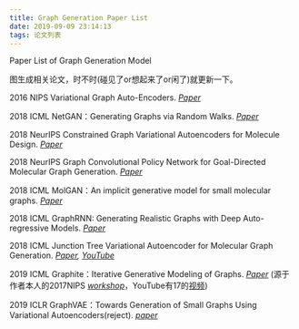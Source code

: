 ```yaml
---
title: Graph Generation Paper List
date: 2019-09-09 23:14:13
tags: 论文列表
---
```


Paper List of Graph Generation Model

图生成相关论文，时不时(碰见了or想起来了or闲了)就更新一下。

<!--more-->

2016 NIPS Variational Graph Auto-Encoders. *[Paper](https://arxiv.org/abs/1611.07308)*

2018 ICML NetGAN：Generating Graphs via Random Walks. *[Paper](https://arxiv.org/abs/1803.00816)*

2018 NeurIPS Constrained Graph Variational Autoencoders for Molecule Design. *[Paper](https://arxiv.org/abs/1805.09076)*

2018 NeurIPS Graph Convolutional Policy Network for Goal-Directed Molecular Graph Generation. *[Paper](https://arxiv.org/abs/1806.02473)*

2018 ICML MolGAN：An implicit generative model for small molecular graphs. *[Paper](https://arxiv.org/abs/1805.11973)*

2018 ICML GraphRNN: Generating Realistic Graphs with Deep Auto-regressive Models. *[Paper](https://arxiv.org/abs/1802.08773)*

2018 ICML Junction Tree Variational Autoencoder for Molecular Graph Generation. *[Paper](https://arxiv.org/abs/1802.04364), [YouTube](https://www.youtube.com/watch?v=QFRv_lOWeKI)* 

2019 ICML Graphite：Iterative Generative Modeling of Graphs. *[Paper](https://arxiv.org/abs/1803.10459)* (源于作者本人的2017NIPS *[workshop](http://bayesiandeeplearning.org/2017/papers/71.pdf)*，YouTube有17的[视频](https://www.youtube.com/watch?v=rxAwhwMCR4g))

2019 ICLR GraphVAE：Towards Generation of Small Graphs Using Variational Autoencoders(reject). *[paper](https://arxiv.org/abs/1802.03480)*


